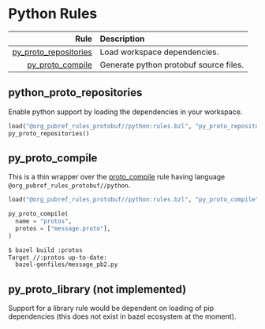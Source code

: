 # Python Rules

| Rule | Description |
| ---: | :--- |
| [py_proto_repositories](#py_proto_repositories) | Load workspace dependencies. |
| [py_proto_compile](#py_proto_compile) | Generate python protobuf source files. |

## python\_proto\_repositories

Enable python support by loading the dependencies in your workspace.

```python
load("@org_pubref_rules_protobuf//python:rules.bzl", "py_proto_repositories")
py_proto_repositories()
```

## py\_proto\_compile

This is a thin wrapper over the
[proto_compile](../protobuf#proto_compile) rule having language
`@org_pubref_rules_protobuf//python`.

```python
load("@org_pubref_rules_protobuf//python:rules.bzl", "py_proto_compile")

py_proto_compile(
  name = "protos",
  protos = ["message.proto"],
)
```

```sh
$ bazel build :protos
Target //:protos up-to-date:
  bazel-genfiles/message_pb2.py
```

## py\_proto\_library (not implemented)

Support for a library rule would be dependent on loading of pip
dependencies (this does not exist in bazel ecosystem at the moment).
